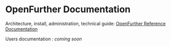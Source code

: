 OpenFurther Documentation
==========================

Architecture, install, administration, technical guide: [OpenFurther Reference Documentation](/reference-manual.asciidoc)  

Users documentation : _coming soon_
